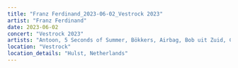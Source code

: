 ```yaml
---
title: "Franz Ferdinand_2023-06-02_Vestrock 2023"
artist: "Franz Ferdinand"
date: 2023-06-02
concert: "Vestrock 2023"
artists: "Antoon, 5 Seconds of Summer, Bökkers, Airbag, Bob uit Zuid, Coach Party, Blaas of Glory, Carlos Sadness, Claude, Carolina Durante, Aczino, Franz Ferdinand, Dorian"
location: "Vestrock"
location_details: "Hulst, Netherlands"
---
```

